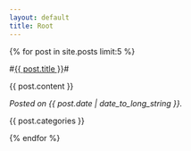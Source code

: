 ```yaml
---
layout: default
title: Root
---
```


{% for post in site.posts limit:5 %}
<article>

#<a href="{{ post.url }}">{{ post.title }}</a>#

{{ post.content }}

<em>Posted on {{ post.date | date_to_long_string }}.</em>

{{ post.categories }}
</article>
{% endfor %}
